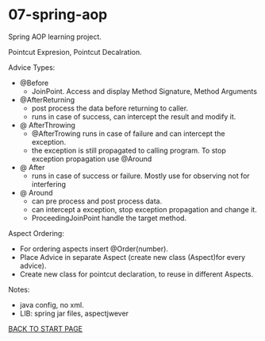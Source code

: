 # 07-spring-aop
Spring AOP learning project.  
  
  
Pointcut Expresion, Pointcut Decalration.  

Advice Types:  
  - @Before  
      - JoinPoint. Access and display Method Signature, Method Arguments
  - @AfterReturning  
      - post process the data before returning to caller.  
      - runs in case of success, can intercept the result and modify it.
  - @ AfterThrowing  
      - @AfterTrowing runs in case of failure and can intercept the exception. 
      - the exception is still propagated to calling program. To stop exception propagation use @Around
  - @ After  
      - runs in case of success or failure. Mostly use for observing not for interfering
  - @ Around  
      - can pre process and post process data.  
      - can intercept a exception, stop exception propagation and change it.
      - ProceedingJoinPoint handle the target method.

Aspect Ordering:  
  - For ordering aspects insert @Order(number).
  - Place Advice in separate Aspect (create new class (Aspect)for every advice).
  - Create new class for pointcut declaration, to reuse in different Aspects.
 

Notes:  
 - java config, no xml.
 - LIB: spring jar files, aspectjwever

[BACK TO START PAGE](https://github.com/FlorescuAndrei/Start.git)  
